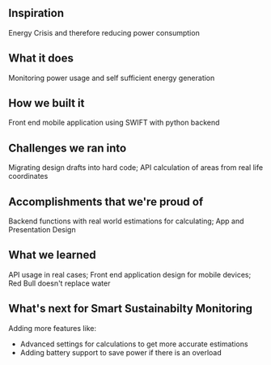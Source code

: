 ## Inspiration
Energy Crisis and therefore reducing power consumption
## What it does
Monitoring power usage and self sufficient energy generation
## How we built it
Front end mobile application using SWIFT with python backend
## Challenges we ran into
Migrating design drafts into hard code; API calculation of areas from real life coordinates
## Accomplishments that we're proud of
Backend functions with real world estimations for calculating; App and Presentation Design
## What we learned
API usage in real cases; Front end application design for mobile devices; Red Bull doesn't replace water
## What's next for Smart Sustainabilty Monitoring
Adding more features like:
- Advanced settings for calculations to get more accurate estimations
- Adding battery support to save power if there is an overload
